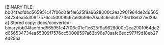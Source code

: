 [BINARY FILE: bb04facfdbd565951c47f06c01ef1e625f9a9628000c2ea2901964de2d656534734ea55309f7576cc50008597a63b96e70aafc6edc977f9d18eb27ed29aa]
Stored copy: docs/converted-binary/bb04facfdbd565951c47f06c01ef1e625f9a9628000c2ea2901964de2d656534734ea55309f7576cc50008597a63b96e70aafc6edc977f9d18eb27ed29aa
